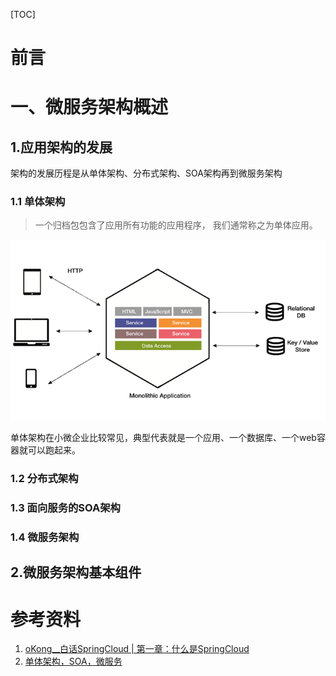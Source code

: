 [TOC]



# 前言







# 一、微服务架构概述

## 1.应用架构的发展

架构的发展历程是从单体架构、分布式架构、SOA架构再到微服务架构



### 1.1 单体架构

> 一个归档包包含了应用所有功能的应用程序， 我们通常称之为单体应用。 

![åä½æ¶æ](images/51346003.jpg)

单体架构在小微企业比较常见，典型代表就是一个应用、一个数据库、一个web容器就可以跑起来。





### 1.2 分布式架构





### 1.3 面向服务的SOA架构



### 1.4 微服务架构





## 2.微服务架构基本组件





















# 参考资料

1. [oKong__白话SpringCloud | 第一章：什么是SpringCloud](https://blog.lqdev.cn/categories/SpringCloud/)
2. [单体架构，SOA，微服务](https://blog.csdn.net/fxq8866/article/details/77141359)



